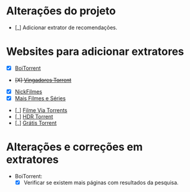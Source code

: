 # Alterações do projeto

  - [_] Adicionar extrator de recomendações.

# Websites para adicionar extratores

  - [X] [BoiTorrent](https://boitorrent.com)
  - ~~[X] [Vingadores Torrent](https://www.vingadorestorrent.com.br)~~
  - [X] [NickFilmes](https://nickfilmes.net)
  - [X] [Mais Filmes e Séries](https://maisfilmeseseries.com)
  - [_] [Filme Via Torrents](https://filmeviatorrents.org)
  - [_] [HDR Torrent](https://hdrtorrent.com)
  - [_] [Grátis Torrent](https://gratistorrent.com)


# Alterações e correções em extratores
  - BoiTorrent:
    - [X] Verificar se existem mais páginas com resultados da pesquisa.